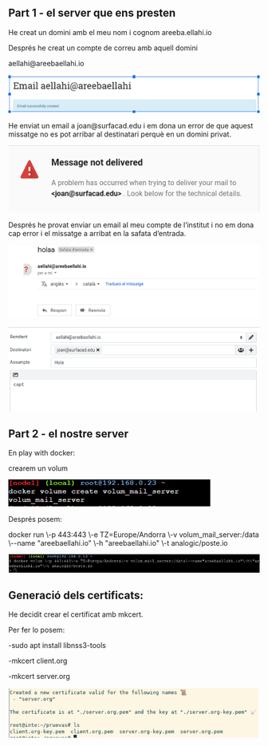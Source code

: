 <h2>Part 1 - el server que ens presten</h2>
<p> He creat un domini amb el meu nom i cognom areeba.ellahi.io</p>
<p> Després he creat un compte de correu amb aquell domini</p>
<p>aellahi@areebaellahi.io</p>
<p><img src="https://raw.githubusercontent.com/Areebaellahi/FOTOS/main/01.png" alt="Cat"></p>
<p> He enviat un email a joan@surfacad.edu i em dona un error de que aquest missatge no es pot arribar al destinatari perquè en un domini privat.</p> 
<p><img src="https://raw.githubusercontent.com/Areebaellahi/FOTOS/main/2.png"></p>
<p>Després he provat enviar un email al meu compte de l’institut i no em dona cap error i el missatge a arribat en la safata d’entrada.
</p>
<p><img src="https://raw.githubusercontent.com/Areebaellahi/FOTOS/main/3.png"></p>
<p><img src="https://raw.githubusercontent.com/Areebaellahi/FOTOS/main/1.png" alt="Cat"></p>
<h2>Part 2 - el nostre server</h2>
<p> En play with docker:</p>
<p> crearem un volum</p>
<p><img src="https://raw.githubusercontent.com/Areebaellahi/FOTOS/main/4.png" alt="Cat"></p>
<p>Després posem:</p>
<p>docker run \-p 443:443 \-e TZ=Europe/Andorra \-v volum_mail_server:/data \--name "areebaellahi.io" \-h "areebaellahi.io" \-t analogic/poste.io</p>
<p><img src="https://raw.githubusercontent.com/Areebaellahi/FOTOS/main/5.png" alt="Cat"></p>
<h2>Generació dels certificats:</h2>
<p>He decidit crear el certificat amb mkcert.</p>
<p>Per fer lo posem:</p>
<p>-sudo apt install libnss3-tools</p>
<p>-mkcert client.org</p>
<p>-mkcert server.org</p>
<p><img src="https://raw.githubusercontent.com/Areebaellahi/FOTOS/main/6.png" alt="Cat"></p>


